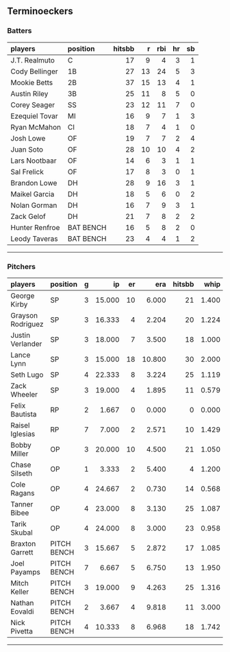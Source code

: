 ## Terminoeckers

### Batters

 
|players        |position  | hitsbb|  r| rbi| hr| sb| 
|:--------------|:---------|------:|--:|---:|--:|--:| 
|J.T. Realmuto  |C         |     17|  9|   4|  3|  1| 
|Cody Bellinger |1B        |     27| 13|  24|  5|  3| 
|Mookie Betts   |2B        |     37| 15|  13|  4|  1| 
|Austin Riley   |3B        |     25| 11|   8|  5|  0| 
|Corey Seager   |SS        |     23| 12|  11|  7|  0| 
|Ezequiel Tovar |MI        |     16|  9|   7|  1|  3| 
|Ryan McMahon   |CI        |     18|  7|   4|  1|  0| 
|Josh Lowe      |OF        |     19|  7|   7|  2|  4| 
|Juan Soto      |OF        |     28| 10|  10|  4|  2| 
|Lars Nootbaar  |OF        |     14|  6|   3|  1|  1| 
|Sal Frelick    |OF        |     17|  8|   3|  0|  1| 
|Brandon Lowe   |DH        |     28|  9|  16|  3|  1| 
|Maikel Garcia  |DH        |     18|  5|   6|  0|  2| 
|Nolan Gorman   |DH        |     16|  7|   9|  3|  1| 
|Zack Gelof     |DH        |     21|  7|   8|  2|  2| 
|Hunter Renfroe |BAT BENCH |     16|  5|   8|  2|  0| 
|Leody Taveras  |BAT BENCH |     23|  4|   4|  1|  2| 

* * *

### Pitchers

 
|players           |position    |  g|     ip| er|    era| hitsbb|  whip| so|  w| sv| 
|:-----------------|:-----------|--:|------:|--:|------:|------:|-----:|--:|--:|--:| 
|George Kirby      |SP          |  3| 15.000| 10|  6.000|     21| 1.400| 18|  0|  0| 
|Grayson Rodriguez |SP          |  3| 16.333|  4|  2.204|     20| 1.224| 19|  2|  0| 
|Justin Verlander  |SP          |  3| 18.000|  7|  3.500|     18| 1.000| 16|  2|  0| 
|Lance Lynn        |SP          |  3| 15.000| 18| 10.800|     30| 2.000|  3|  1|  0| 
|Seth Lugo         |SP          |  4| 22.333|  8|  3.224|     25| 1.119| 16|  2|  0| 
|Zack Wheeler      |SP          |  3| 19.000|  4|  1.895|     11| 0.579| 27|  2|  0| 
|Felix Bautista    |RP          |  2|  1.667|  0|  0.000|      0| 0.000|  1|  0|  1| 
|Raisel Iglesias   |RP          |  7|  7.000|  2|  2.571|     10| 1.429|  6|  0|  4| 
|Bobby Miller      |OP          |  3| 20.000| 10|  4.500|     21| 1.050| 17|  2|  0| 
|Chase Silseth     |OP          |  1|  3.333|  2|  5.400|      4| 1.200|  3|  0|  0| 
|Cole Ragans       |OP          |  4| 24.667|  2|  0.730|     14| 0.568| 33|  2|  0| 
|Tanner Bibee      |OP          |  4| 23.000|  8|  3.130|     25| 1.087| 25|  1|  0| 
|Tarik Skubal      |OP          |  4| 24.000|  8|  3.000|     23| 0.958| 32|  2|  0| 
|Braxton Garrett   |PITCH BENCH |  3| 15.667|  5|  2.872|     17| 1.085|  8|  1|  0| 
|Joel Payamps      |PITCH BENCH |  7|  6.667|  5|  6.750|     13| 1.950|  6|  1|  0| 
|Mitch Keller      |PITCH BENCH |  3| 19.000|  9|  4.263|     25| 1.316| 18|  1|  0| 
|Nathan Eovaldi    |PITCH BENCH |  2|  3.667|  4|  9.818|     11| 3.000|  4|  0|  0| 
|Nick Pivetta      |PITCH BENCH |  4| 10.333|  8|  6.968|     18| 1.742| 15|  1|  1| 


* * *


